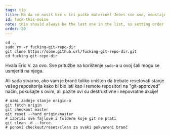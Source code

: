 ```yaml
---
tags: tip
title: Ma da se nosiš bre u tri pičke materine! Jebeš sve ovo, odustajem. A u kurac!
id: fuck-this-noise
note: this should always be the last one in the list, so setting order to 20 so I don't have to re-name/re-order it
order: 20
---
```


```git
cd ..
sudo rm -r fucking-git-repo-dir
git clone https://some.github.url/fucking-git-repo-dir.git
cd fucking-git-repo-dir
```

Hvala Eric V. za ovo. Sve pritužbe na korištenje `sudo`-a u ovoj šali mogu se usmjeriti na njega.


Ali sada stvarno, ako vam je branč toliko uništen da trebate resetovati stanje vašeg repositorija kako bi bio isti kao i remote repositori na "git-approved" način, pokušajte s ovim, ali pazite ovi su destruktivne i nepovratne akcije!

```git
# uzmi zadnje stanje origin-a
git fetch origin
git checkout master
git reset --hard origin/master
# izbriši sve fajlove i foldere koje git ne prati
git clean -d --force
# ponovi checkout/reset/clean za svaki pokvareni branč
```